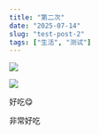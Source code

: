 ```yaml
---
title: "第二次"
date: "2025-07-14"
slug: "test-post-2"
tags: ["生活", "测试"]
---
```

![](https://prod-files-secure.s3.us-west-2.amazonaws.com/112d0858-5090-4d34-a606-b75eb8d65fd2/112c6e9b-125a-4f71-a602-843170407767/1000201066.png?X-Amz-Algorithm=AWS4-HMAC-SHA256&X-Amz-Content-Sha256=UNSIGNED-PAYLOAD&X-Amz-Credential=ASIAZI2LB466Q3N7SJ7P%2F20250724%2Fus-west-2%2Fs3%2Faws4_request&X-Amz-Date=20250724T101201Z&X-Amz-Expires=3600&X-Amz-Security-Token=IQoJb3JpZ2luX2VjEAIaCXVzLXdlc3QtMiJGMEQCIBPQgrfWhrYtTert%2FEM6Kk5oM9lwq6aJk1oFoxZ%2BRDVwAiAv6NsvZc%2BPkzdPCWMvc6R3Y0I2ZOr0cVdvEa7LoZUQpyr%2FAwgqEAAaDDYzNzQyMzE4MzgwNSIMJDv9dJ7vfOTnqgIEKtwDPBVMCjPfayNl1EOMZSE%2FVfWk01iDv0wBBRi%2BaIYJ%2FPaM3Ne%2B80jbzWR1eXkqVMBeUvPuBDPvxL6Wb4XB9fVADlhgHS4ywyIdQB7uRnUbueSmpyqO1okEU28490FpDxqH9x8IE614eCmQqxoud0wgdgT3thlgcysVxQwVcf8xxJgurprV1SHjKMilCIPKXlEhxXFDUDzXhxaSFqzLxJD7FbkHHmoJsInNB3AtltMi4%2BYonETpA369PF8HxoFNN76D7wrp4Uk5d6vmqmrwYHmY4R%2BWxWbuorvdyhC1tK6vNpcb7tpAfhOwk%2FUCGBEUNC6vlksnTvbYDg2Cl%2FiKWrLmu2GVbpiSNEe72c16eDdA3ug6A%2F3sht%2ByyzGzH6S%2FH7D8ysTXXkoEAyAmhlUuFtg0eBwlVcYdyZuFapyWKRKa3VeSz35yxNntzlB9eimYbYzv4FSU5Id3Ra2ZRtCvDk7fnQGEcPNANot%2F5Z0fmCgpP%2B5nYBfpEE%2BJKxc%2Bh%2BoGj1Mo3AlZcnTt8yan1Is7OgnVhbUB26uoHi7%2FUK8Dq4mNqgLrskUDmRI%2BixFIku0Qn7F2rtEP6gK3CMDowpeYxQBbQwvmiS2fg4N7zQQ2600P1Kafcc1d60LC%2BzLzBkEwu%2FaHxAY6pgFpuwOrM2dYP4myfFYmFxBXHaF4%2BZhWGunRRjZeKpScbhnj4cj8HRfa56A2ARbBWzWXRHXSuANYUwkIAgFU7%2Bk3pRRps0qfgNn8nKUhzFRO72WcIqHOyrLcEIrdVlKe2WXlbpoFrtwMIPdeZbfCfPB8yZ7c6NxFUSBlE0gaDZyw3d3pnPjdrByDshpznesxLAol73lmDApbm6yEiN3qtR81%2F%2BXxErq6&X-Amz-Signature=a5fba0fe9d6c4d4122fbd538e6ac61e1cc328c35c534394f09a4f491486d6642&X-Amz-SignedHeaders=host&x-amz-checksum-mode=ENABLED&x-id=GetObject)


![](https://prod-files-secure.s3.us-west-2.amazonaws.com/112d0858-5090-4d34-a606-b75eb8d65fd2/ed0ded8d-aaa6-4918-a222-3cffc3f3330b/1000201056.png?X-Amz-Algorithm=AWS4-HMAC-SHA256&X-Amz-Content-Sha256=UNSIGNED-PAYLOAD&X-Amz-Credential=ASIAZI2LB466Q3N7SJ7P%2F20250724%2Fus-west-2%2Fs3%2Faws4_request&X-Amz-Date=20250724T101201Z&X-Amz-Expires=3600&X-Amz-Security-Token=IQoJb3JpZ2luX2VjEAIaCXVzLXdlc3QtMiJGMEQCIBPQgrfWhrYtTert%2FEM6Kk5oM9lwq6aJk1oFoxZ%2BRDVwAiAv6NsvZc%2BPkzdPCWMvc6R3Y0I2ZOr0cVdvEa7LoZUQpyr%2FAwgqEAAaDDYzNzQyMzE4MzgwNSIMJDv9dJ7vfOTnqgIEKtwDPBVMCjPfayNl1EOMZSE%2FVfWk01iDv0wBBRi%2BaIYJ%2FPaM3Ne%2B80jbzWR1eXkqVMBeUvPuBDPvxL6Wb4XB9fVADlhgHS4ywyIdQB7uRnUbueSmpyqO1okEU28490FpDxqH9x8IE614eCmQqxoud0wgdgT3thlgcysVxQwVcf8xxJgurprV1SHjKMilCIPKXlEhxXFDUDzXhxaSFqzLxJD7FbkHHmoJsInNB3AtltMi4%2BYonETpA369PF8HxoFNN76D7wrp4Uk5d6vmqmrwYHmY4R%2BWxWbuorvdyhC1tK6vNpcb7tpAfhOwk%2FUCGBEUNC6vlksnTvbYDg2Cl%2FiKWrLmu2GVbpiSNEe72c16eDdA3ug6A%2F3sht%2ByyzGzH6S%2FH7D8ysTXXkoEAyAmhlUuFtg0eBwlVcYdyZuFapyWKRKa3VeSz35yxNntzlB9eimYbYzv4FSU5Id3Ra2ZRtCvDk7fnQGEcPNANot%2F5Z0fmCgpP%2B5nYBfpEE%2BJKxc%2Bh%2BoGj1Mo3AlZcnTt8yan1Is7OgnVhbUB26uoHi7%2FUK8Dq4mNqgLrskUDmRI%2BixFIku0Qn7F2rtEP6gK3CMDowpeYxQBbQwvmiS2fg4N7zQQ2600P1Kafcc1d60LC%2BzLzBkEwu%2FaHxAY6pgFpuwOrM2dYP4myfFYmFxBXHaF4%2BZhWGunRRjZeKpScbhnj4cj8HRfa56A2ARbBWzWXRHXSuANYUwkIAgFU7%2Bk3pRRps0qfgNn8nKUhzFRO72WcIqHOyrLcEIrdVlKe2WXlbpoFrtwMIPdeZbfCfPB8yZ7c6NxFUSBlE0gaDZyw3d3pnPjdrByDshpznesxLAol73lmDApbm6yEiN3qtR81%2F%2BXxErq6&X-Amz-Signature=7c382632fa7264d36600828ba2ecd5903ab951225e63be5a8a765b0161b0a651&X-Amz-SignedHeaders=host&x-amz-checksum-mode=ENABLED&x-id=GetObject)


好吃😋


非常好吃

